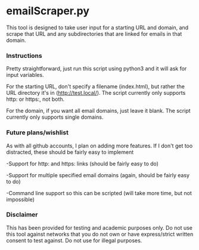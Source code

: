 # emailScraper.py

This tool is designed to take user input for a starting URL and domain, and scrape that URL and any subdirectories that are linked for emails in that domain.

### Instructions

Pretty straightforward, just run this script using python3 and it will ask for input variables.

For the starting URL, don't specify a filename (index.html), but rather the URL directory it's in (http://test.local/). The script currently only supports http: or https:, not both. 

For the domain, if you want all email domains, just leave it blank. The script currently only supports single domains. 

### Future plans/wishlist

As with all github accounts, I plan on adding more features. If I don't get too distracted, these should be fairly easy to implement

-Support for http: and https: links (should be fairly easy to do)

-Support for multiple specified email domains (again, should be fairly easy to do)

-Command line support so this can be scripted (will take more time, but not impossible)

### Disclaimer

This has been provided for testing and academic purposes only. Do not use this tool against networks that you do not own or have express/strict written consent to test against. Do not use for illegal purposes.
